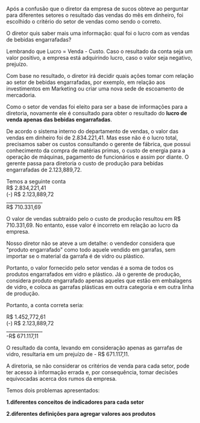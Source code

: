 Após a confusão que o diretor da empresa de sucos obteve ao perguntar para diferentes setores o resultado das vendas do mês em dinheiro, foi escolhido o critério do setor de vendas como sendo o correto.

O diretor quis saber mais uma informação: qual foi o lucro com as vendas de bebidas engarrafadas?

Lembrando que Lucro = Venda - Custo. Caso o resultado da conta seja um valor positivo, a empresa está adquirindo lucro, caso o valor seja negativo, prejuízo.

Com base no resultado, o diretor irá decidir quais ações tomar com relação ao setor de bebidas engarrafadas, por exemplo, em relação aos investimentos em Marketing ou criar uma nova sede de escoamento de mercadoria.

Como o setor de vendas foi eleito para ser a base de informações para a diretoria, novamente ele é consultado para obter o resultado do **lucro de venda apenas das bebidas engarrafadas**.

De acordo o sistema interno do departamento de vendas, o valor das vendas em dinheiro foi de 2.834.221,41. Mas esse não é o lucro total, precisamos saber os custos consultando o gerente de fábrica, que possui conhecimento da compra de matérias primas, o custo de energia para a operação de máquinas, pagamento de funcionários e assim por diante. O gerente passa para diretoria o custo de produção para bebidas engarrafadas de 2.123,889,72.

Temos a seguinte conta  
    R$ 2.834,221,41  
(-) R$ 2.123,889,72  
    _______________  
    R$ 710.331,69  
    
O valor de vendas subtraído pelo o custo de produção resultou em R$ 710.331,69. No entanto, esse valor é incorreto em relação ao lucro da empresa.

Nosso diretor não se ateve a um detalhe: o vendedor considera que "produto engarrafado" como todo aquele vendido em garrafas, sem importar se o material da garrafa é de vidro ou plástico.

Portanto, o valor fornecido pelo setor vendas é a soma de todos os produtos engarrafados em vidro e plástico. Já o gerente de produção, considera produto engarrafado apenas aqueles que estão em embalagens de vidro, e coloca as garrafas plásticas em outra categoria e em outra linha de produção.

Portanto, a conta correta seria:  

  R$ 1.452,772,61  
  (-) R$ 2.123,889,72  
    _______________  
  -R$ 671.117,11

O resultado da conta, levando em consideração apenas as garrafas de vidro, resultaria em um prejuízo de - R$ 671.117,11.

A diretoria, se não considerar os critérios de venda para cada setor, pode ter acesso à informação errada e, por consequência, tomar decisões equivocadas acerca dos rumos da empresa.

Temos dois problemas apresentados:

**1.diferentes conceitos de indicadores para cada setor**

**2.diferentes definições para agregar valores aos produtos**
